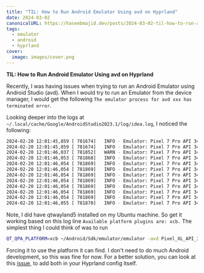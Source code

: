 ```yaml
---
title: "TIL: How to Run Android Emulator Using avd on Hyprland"
date: 2024-03-02
canonicalURL: https://haseebmajid.dev/posts/2024-03-02-til-how-to-run-android-emulator-using-avd-on-hyprland
tags:
  - emulator 
  - android
  - hyprland
cover:
  image: images/cover.png
---
```


**TIL: How to Run Android Emulator Using avd on Hyprland**

Recently, I was having issues when trying to run an Android Emulator using Android Studio (avd). When I would try to 
run an Emulator from the device manager, I would get the following `The emulator process for avd xxx has terminated error`.

Looking deeper into the logs at `~/.local/cache/Google/AndroidStudio2023.1/log/idea.log`, I noticed the following:

```bash
2024-02-20 12:01:45,859 [ 781674]   INFO - Emulator: Pixel 7 Pro API 34 - Android emulator version 33.1.24.0 (build_id 11237101) (CL:N/A)
2024-02-20 12:01:45,859 [ 781674]   INFO - Emulator: Pixel 7 Pro API 34 - Found systemPath /home/haseebmajid/Android/Sdk/system-images/android-34/google_apis_playstore/x86_64/
2024-02-20 12:01:46,037 [ 781852]   WARN - Emulator: Pixel 7 Pro API 34 - Failed to process .ini file /home/haseebmajid/.config/.android/avd/../avd/Pixel_7_Pro_API_34.avd/quickbootChoice.ini for reading.
2024-02-20 12:01:46,053 [ 781868]   INFO - Emulator: Pixel 7 Pro API 34 - Storing crashdata in: , detection is enabled for process: 194632
2024-02-20 12:01:46,054 [ 781869]   INFO - Emulator: Pixel 7 Pro API 34 - Fatal: This application failed to start because no Qt platform plugin could be initialized. Reinstalling the application may fix this problem.
2024-02-20 12:01:46,054 [ 781869]   INFO - Emulator: Pixel 7 Pro API 34 - Duplicate loglines will be removed, if you wish to see each individual line launch with the -log-nofilter flag.
2024-02-20 12:01:46,054 [ 781869]   INFO - Emulator: Pixel 7 Pro API 34 - 
2024-02-20 12:01:46,054 [ 781869]   INFO - Emulator: Pixel 7 Pro API 34 - Increasing RAM size to 3072MB
2024-02-20 12:01:46,054 [ 781869]   INFO - Emulator: Pixel 7 Pro API 34 - Available platform plugins are: xcb.
2024-02-20 12:01:46,054 [ 781869]   INFO - Emulator: Pixel 7 Pro API 34 - Warning: Could not find the Qt platform plugin "wayland" in "/home/haseebmajid/Android/Sdk/emulator/lib64/qt/plugins" ((null):0, (null))
2024-02-20 12:01:46,054 [ 781869]   INFO - Emulator: Pixel 7 Pro API 34 - ((null):0, (null))
2024-02-20 12:01:46,055 [ 781870]   INFO - Emulator: Pixel 7 Pro API 34 - Fatal: This application failed to start because no Qt platform plugin could be initialized. Reinstalling the application may fix this problem.
```

Note, I did have qtwayland5 installed on my Ubuntu machine.
So get it working based on this log line `Available platform plugins are: xcb.` The simplest thing I could think of was
to run 

```bash
QT_QPA_PLATFORM=xcb ~/Android/Sdk/emulator/emulator -avd Pixel_XL_API_33
```

Forcing it to use the platform it can find. I don't need to do much Android development, so this was fine for now.
For a better solution, you can look at this [issue](https://github.com/hyprwm/Hyprland/issues/3417), to add both 
in your Hyprland config itself.


